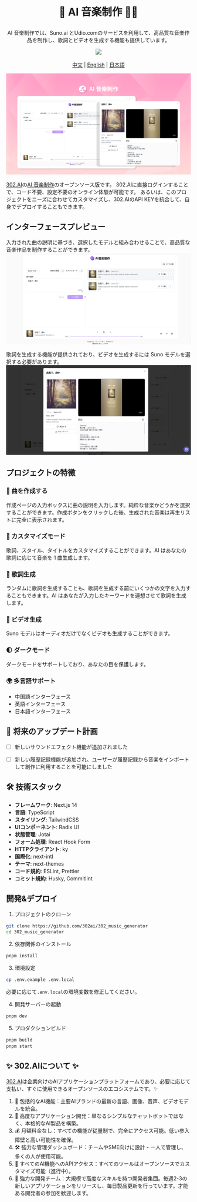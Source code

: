 # <p align="center"> 🎼 AI 音楽制作 🚀✨</p>

<p align="center">AI 音楽制作では、Suno.ai とUdio.comのサービスを利用して、高品質な音楽作品を制作し、歌詞とビデオを生成する機能も提供しています。</p>

<p align="center"><a href="https://302.ai/product/detail/38" target="blank"><img src="https://file.302.ai/gpt/imgs/github/20250102/72a57c4263944b73bf521830878ae39a.png" /></a></p >

<p align="center"><a href="README_zh.md">中文</a> | <a href="README.md">English</a> | <a href="README_ja.md">日本語</a></p>


![](docs/AI音乐制作jp.png)

[302.AI](https://302.ai/ja/)の[AI 音楽制作](https://302.ai/product/detail/38)のオープンソース版です。
302.AIに直接ログインすることで、コード不要、設定不要のオンライン体験が可能です。
あるいは、このプロジェクトをニーズに合わせてカスタマイズし、302.AIのAPI KEYを統合して、自身でデプロイすることもできます。

## インターフェースプレビュー
入力された曲の説明に基づき、選択したモデルと組み合わせることで、高品質な音楽作品を制作することができます。
![](docs/音乐日1.png)

歌詞を生成する機能が提供されており、ビデオを生成するには Suno モデルを選択する必要があります。
![](docs/音乐日2.png)

## プロジェクトの特徴
### 🎼 曲を作成する
作成ページの入力ボックスに曲の説明を入力します。純粋な音楽かどうかを選択することができます。作成ボタンをクリックした後、生成された音楽は再生リストに完全に表示されます。
### 📝 カスタマイズモード
歌詞、スタイル、タイトルをカスタマイズすることができます。AI はあなたの歌詞に応じて音楽を 1 曲生成します。
### 🎤 歌詞生成
ランダムに歌詞を生成することも、歌詞を生成する前にいくつかの文字を入力することもできます。AI はあなたが入力したキーワードを連想させて歌詞を生成します。
### 🎥 ビデオ生成
Suno モデルはオーディオだけでなくビデオも生成することができます。
### 🌓 ダークモード
ダークモードをサポートしており、あなたの目を保護します。
### 🌍 多言語サポート
- 中国語インターフェース
- 英語インターフェース
- 日本語インターフェース


## 🚩 将来のアップデート計画
- [ ] 新しいサウンドエフェクト機能が追加されました
- [ ] 新しい履歴記録機能が追加され、ユーザーが履歴記録から音楽をインポートして創作に利用することを可能にしました



## 🛠️ 技術スタック

- **フレームワーク**: Next.js 14
- **言語**: TypeScript
- **スタイリング**: TailwindCSS
- **UIコンポーネント**: Radix UI
- **状態管理**: Jotai
- **フォーム処理**: React Hook Form
- **HTTPクライアント**: ky
- **国際化**: next-intl
- **テーマ**: next-themes
- **コード規約**: ESLint, Prettier
- **コミット規約**: Husky, Commitlint

## 開発&デプロイ
1. プロジェクトのクローン
```bash
git clone https://github.com/302ai/302_music_generator
cd 302_music_generator
```

2. 依存関係のインストール
```bash
pnpm install
```

3. 環境設定
```bash
cp .env.example .env.local
```
必要に応じて`.env.local`の環境変数を修正してください。

4. 開発サーバーの起動
```bash
pnpm dev
```

5. プロダクションビルド
```bash
pnpm build
pnpm start
```


## ✨ 302.AIについて ✨
[302.AI](https://302.ai)は企業向けのAIアプリケーションプラットフォームであり、必要に応じて支払い、すぐに使用できるオープンソースのエコシステムです。✨
1. 🧠 包括的なAI機能：主要AIブランドの最新の言語、画像、音声、ビデオモデルを統合。
2. 🚀 高度なアプリケーション開発：単なるシンプルなチャットボットではなく、本格的なAI製品を構築。
3. 💰 月額料金なし：すべての機能が従量制で、完全にアクセス可能。低い参入障壁と高い可能性を確保。
4. 🛠 強力な管理ダッシュボード：チームやSME向けに設計 - 一人で管理し、多くの人が使用可能。
5. 🔗 すべてのAI機能へのAPIアクセス：すべてのツールはオープンソースでカスタマイズ可能（進行中）。
6. 💪 強力な開発チーム：大規模で高度なスキルを持つ開発者集団。毎週2-3の新しいアプリケーションをリリースし、毎日製品更新を行っています。才能ある開発者の参加を歓迎します。
